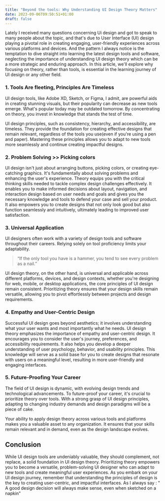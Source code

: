 ```yaml
---
title: "Beyond the tools: Why Understanding UI Design Theory Matters"
date: 2023-09-06T09:50:51+01:00
draft: false
---
```


Lately I received many questions concerning Ui design and got to speak to many people about the topic, and that's due to User Interface (UI) design playing a pivotal role in creating engaging, user-friendly experiences across various platforms and devices. And the pattern I always notice is the temptation to dive straight into learning the latest design tools and software, neglecting the importance of understanding UI design theory which can be a more strategic and enduring approach. In this article, we'll explore why focusing on theory, rather than tools, is essential in the learning journey of UI design or any other field.

### 1. Tools Are fleeting, Principles Are Timeless

UI design tools, like Adobe XD, Sketch, or Figma, I admit, are powerful aids in creating stunning visuals, but their popularity can decrease as new tools emerge. What's popular today may be outdated tomorrow. By concentrating on theory, you invest in knowledge that stands the test of time.

UI design principles, such as consistency, hierarchy, and accessibility, are timeless. They provide the foundation for creating effective designs that remain relevant, regardless of the tools you use(even if you're using a pen and paper). Mastering these principles allows you to adapt to new tools more seamlessly and continue creating impactful designs.

### 2. Problem Solving >> Picking colors

UI design isn't just about arranging buttons, picking colors, or creating eye-catching graphics. It's fundamentally about solving problems and enhancing the user's experience. Theory equips you with the critical thinking skills needed to tackle complex design challenges effectively. It enables you to make informed decisions about layout, navigation, and interaction design based on user needs and goals and gives you the necessary knowledge and tools to defend your case and sell your product. It also empowers you to create designs that not only look good but also function seamlessly and intuitively, ultimately leading to improved user satisfaction.

### 3. Universal Application

UI designers often work with a variety of design tools and software throughout their careers. Relying solely on tool proficiency limits your adaptability.

> “If the only tool you have is a hammer, you tend to see every problem as a nail.” 

UI design theory, on the other hand, is universal and applicable across different platforms, devices, and design contexts, whether you're designing for web, mobile, or desktop applications, the core principles of UI design remain consistent. Prioritizing theory ensures that your design skills remain versatile, allowing you to pivot effortlessly between projects and design requirements.

### 4. Empathy and User-Centric Design

Successful UI design goes beyond aesthetics; it involves understanding what your user wants and most importantly what he needs. UI design theory emphasizes the importance of empathy and user-centric design. It encourages you to consider the user's journey, preferences, and accessibility requirements. It also helps you develop a deeper understanding of user psychology, behavior, and usability principles. This knowledge will serve as a solid base for you to create designs that resonate with users on a meaningful level, resulting in more user-friendly and engaging interfaces.

### 5. Future-Proofing Your Career

The field of UI design is dynamic, with evolving design trends and technological advancements. To future-proof your career, it's crucial to prioritize theory over tools. With a strong grasp of UI design principles, adapting to changing industry demands and design paradigms will be a piece of cake.

Your ability to apply design theory across various tools and platforms makes you a valuable asset to any organization. It ensures that your skills remain relevant and in demand, even as the design landscape evolves.

## Conclusion

While UI design tools are undeniably valuable, they should complement, not replace, a solid foundation in UI design theory. Prioritizing theory empowers you to become a versatile, problem-solving UI designer who can adapt to new tools and create meaningful user experiences. As you embark on your UI design journey, remember that understanding the principles of design is the key to creating user-centric, and impactful interfaces. As I always say : " A good design decision will always make sense, even when sketched on a napkin"
